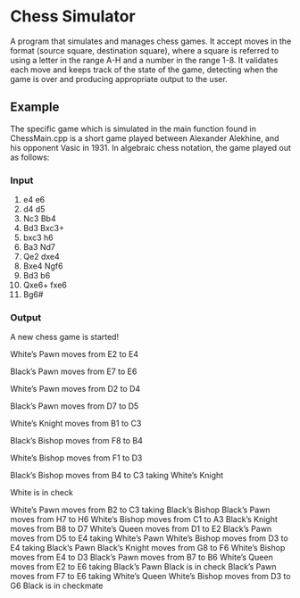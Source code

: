 # Chess Simulator
A program that simulates and manages chess games. It accept moves in the format (source square, destination square), where a square is referred to using a letter in the range A-H and a number in the range 1-8. It validates each move and keeps track of the state of the game, detecting when the game is over and producing appropriate output to the user.

## Example 
The specific game which is simulated in the main function found in ChessMain.cpp is a short game played between Alexander Alekhine, and his opponent Vasic in 1931. In algebraic chess notation, the game played out as follows:

### Input
1. e4 e6
2. d4 d5
3. Nc3 Bb4
4. Bd3 Bxc3+
5. bxc3 h6
6. Ba3 Nd7
7. Qe2 dxe4
8. Bxe4 Ngf6
9. Bd3 b6
10. Qxe6+ fxe6
11. Bg6#

### Output
A new chess game is started!


White’s Pawn moves from E2 to E4

Black’s Pawn moves from E7 to E6


White’s Pawn moves from D2 to D4

Black’s Pawn moves from D7 to D5


White’s Knight moves from B1 to C3

Black’s Bishop moves from F8 to B4


White’s Bishop moves from F1 to D3

Black’s Bishop moves from B4 to C3 taking White’s Knight

White is in check


White’s Pawn moves from B2 to C3 taking Black’s Bishop
Black’s Pawn moves from H7 to H6
White’s Bishop moves from C1 to A3
Black’s Knight moves from B8 to D7
White’s Queen moves from D1 to E2
Black’s Pawn moves from D5 to E4 taking White’s Pawn
White’s Bishop moves from D3 to E4 taking Black’s Pawn
Black’s Knight moves from G8 to F6
White’s Bishop moves from E4 to D3
Black’s Pawn moves from B7 to B6
White’s Queen moves from E2 to E6 taking Black’s Pawn
Black is in check
Black’s Pawn moves from F7 to E6 taking White’s Queen
White’s Bishop moves from D3 to G6
Black is in checkmate
